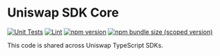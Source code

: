 # Uniswap SDK Core

[![Unit Tests](https://github.com/Exchange-One/exchangeone-sdk-core/workflows/Unit%20Tests/badge.svg)](https://github.com/Exchange-One/exchangeone-sdk-core/actions?query=workflow%3A%22Unit+Tests%22)
[![Lint](https://github.com/Exchange-One/exchangeone-sdk-core/workflows/Lint/badge.svg)](https://github.com/Exchange-One/exchangeone-sdk-core/actions?query=workflow%3ALint)
[![npm version](https://img.shields.io/npm/v/@exchange-one/sdk-core/latest.svg)](https://www.npmjs.com/package/@exchange-one/sdk-core/v/latest)
[![npm bundle size (scoped version)](https://img.shields.io/bundlephobia/minzip/@exchange-one/sdk-core/latest.svg)](https://bundlephobia.com/result?p=@exchange-one/sdk-core@latest)

This code is shared across Uniswap TypeScript SDKs.
